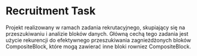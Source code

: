 # Recruitment Task

Projekt realizowany w ramach zadania rekrutacyjnego, skupiający się na przeszukiwaniu i analizie bloków danych.
Główną cechą tego zadania jest użycie rekurencji do efektywnego przeszukiwania zagnieżdżonych bloków CompositeBlock, które mogą zawierać inne bloki rowniez CompositeBlock.
